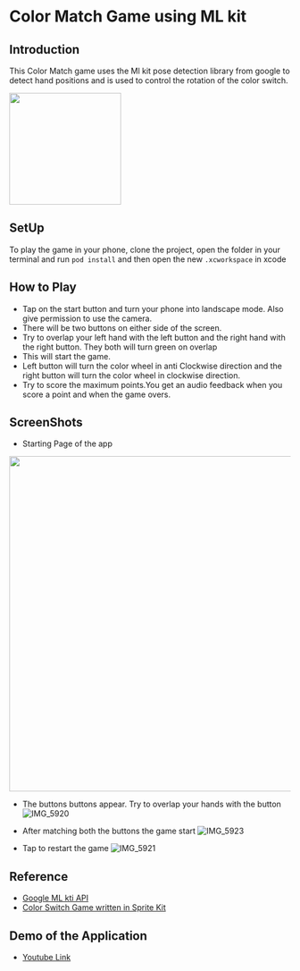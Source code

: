 # Color Match Game using ML kit

## Introduction

This Color Match game uses the Ml kit pose detection library from google to detect hand positions and is used to control the rotation of the color switch.

<img src="https://user-images.githubusercontent.com/66181127/120025234-058af500-c00e-11eb-86e0-25824493b430.png" width="200" height="200" />

## SetUp

To play the game in your phone, clone the project, open the folder in your terminal and run `pod install` and then open the new `.xcworkspace` in xcode

## How to Play

* Tap on the start button and turn your phone into landscape mode. Also give permission to use the camera.
* There will be two buttons on either side of the screen. 
* Try to overlap your left hand with the left button and the right hand with the right button. They both will turn green on overlap
* This will start the game.
* Left button will turn the color wheel in anti Clockwise direction and the right button will turn the color wheel in clockwise direction.
* Try to score the maximum points.You get an audio feedback when you score a point and when the game overs.


## ScreenShots 
* Starting Page of the app
<img src="https://user-images.githubusercontent.com/66181127/120026983-74694d80-c010-11eb-894b-c31d6228b73f.PNG" height="600"  />

* The buttons buttons appear. Try to overlap your hands with the button
![IMG_5920](https://user-images.githubusercontent.com/66181127/120027459-03766580-c011-11eb-992d-8e6416106f3f.PNG)


* After matching both the buttons the game start
![IMG_5923](https://user-images.githubusercontent.com/66181127/120027289-cdd17c80-c010-11eb-9de9-ccf84fc3e082.PNG)

* Tap to restart the game
![IMG_5921](https://user-images.githubusercontent.com/66181127/120027341-dfb31f80-c010-11eb-80f7-e6396ab2b5e6.PNG)


## Reference

* [Google ML kti API](https://github.com/googlesamples/mlkit/tree/master/ios/quickstarts/vision)
* [Color Switch Game written in Sprite Kit](https://github.com/paxer/ColorSwitch)

## Demo of the Application

* [Youtube Link]()

